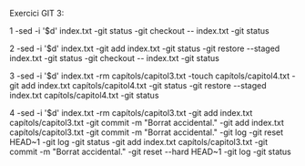 Exercici GIT 3: 

1
-sed -i '$d' index.txt
-git status
-git checkout -- index.txt
-git status

2
-sed -i '$d' index.txt
-git add index.txt
-git status
-git restore --staged index.txt
-git status
-git checkout -- index.txt
-git status


3
-sed -i '$d' index.txt
-rm capítols/capitol3.txt
-touch capítols/capitol4.txt
-git add index.txt capítols/capitol4.txt
-git status
-git restore --staged index.txt capítols/capitol4.txt
-git status

4
-sed -i '$d' index.txt
-rm capítols/capitol3.txt
-git add index.txt capítols/capitol3.txt
-git commit -m "Borrat accidental."
-git add index.txt capítols/capitol3.txt
-git commit -m "Borrat accidental."
-git log
-git reset HEAD~1
-git log
-git status
-git add index.txt capítols/capitol3.txt
-git commit -m "Borrat accidental."
-git reset --hard HEAD~1
-git log
-git status

